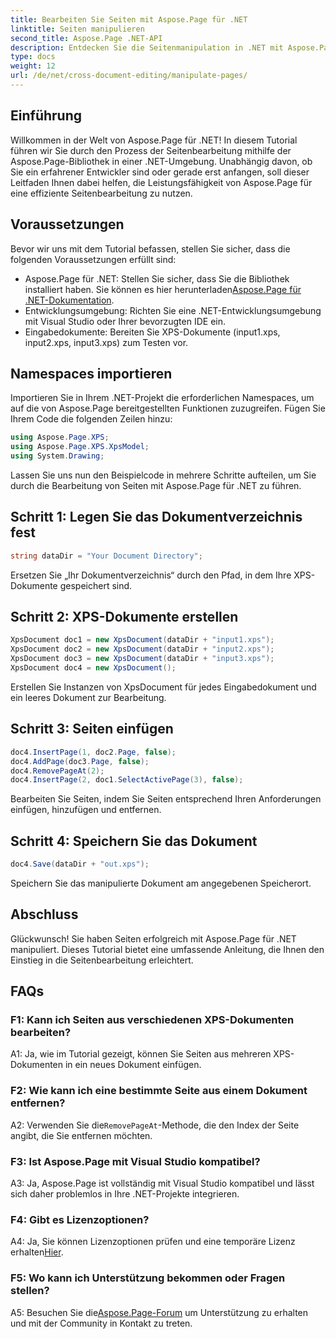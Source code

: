 ```yaml
---
title: Bearbeiten Sie Seiten mit Aspose.Page für .NET
linktitle: Seiten manipulieren
second_title: Aspose.Page .NET-API
description: Entdecken Sie die Seitenmanipulation in .NET mit Aspose.Page, einer leistungsstarken Bibliothek für die Verarbeitung von XPS-Dokumenten. Befolgen Sie unsere Schritt-für-Schritt-Anleitung für effiziente Ergebnisse.
type: docs
weight: 12
url: /de/net/cross-document-editing/manipulate-pages/
---
```

## Einführung

Willkommen in der Welt von Aspose.Page für .NET! In diesem Tutorial führen wir Sie durch den Prozess der Seitenbearbeitung mithilfe der Aspose.Page-Bibliothek in einer .NET-Umgebung. Unabhängig davon, ob Sie ein erfahrener Entwickler sind oder gerade erst anfangen, soll dieser Leitfaden Ihnen dabei helfen, die Leistungsfähigkeit von Aspose.Page für eine effiziente Seitenbearbeitung zu nutzen.

## Voraussetzungen

Bevor wir uns mit dem Tutorial befassen, stellen Sie sicher, dass die folgenden Voraussetzungen erfüllt sind:

-  Aspose.Page für .NET: Stellen Sie sicher, dass Sie die Bibliothek installiert haben. Sie können es hier herunterladen[Aspose.Page für .NET-Dokumentation](https://reference.aspose.com/page/net/).
- Entwicklungsumgebung: Richten Sie eine .NET-Entwicklungsumgebung mit Visual Studio oder Ihrer bevorzugten IDE ein.
- Eingabedokumente: Bereiten Sie XPS-Dokumente (input1.xps, input2.xps, input3.xps) zum Testen vor.

## Namespaces importieren

Importieren Sie in Ihrem .NET-Projekt die erforderlichen Namespaces, um auf die von Aspose.Page bereitgestellten Funktionen zuzugreifen. Fügen Sie Ihrem Code die folgenden Zeilen hinzu:

```csharp
using Aspose.Page.XPS;
using Aspose.Page.XPS.XpsModel;
using System.Drawing;
```

Lassen Sie uns nun den Beispielcode in mehrere Schritte aufteilen, um Sie durch die Bearbeitung von Seiten mit Aspose.Page für .NET zu führen.

## Schritt 1: Legen Sie das Dokumentverzeichnis fest

```csharp
string dataDir = "Your Document Directory";
```

Ersetzen Sie „Ihr Dokumentverzeichnis“ durch den Pfad, in dem Ihre XPS-Dokumente gespeichert sind.

## Schritt 2: XPS-Dokumente erstellen

```csharp
XpsDocument doc1 = new XpsDocument(dataDir + "input1.xps");
XpsDocument doc2 = new XpsDocument(dataDir + "input2.xps");
XpsDocument doc3 = new XpsDocument(dataDir + "input3.xps");
XpsDocument doc4 = new XpsDocument();
```

Erstellen Sie Instanzen von XpsDocument für jedes Eingabedokument und ein leeres Dokument zur Bearbeitung.

## Schritt 3: Seiten einfügen

```csharp
doc4.InsertPage(1, doc2.Page, false);
doc4.AddPage(doc3.Page, false);
doc4.RemovePageAt(2);
doc4.InsertPage(2, doc1.SelectActivePage(3), false);
```

Bearbeiten Sie Seiten, indem Sie Seiten entsprechend Ihren Anforderungen einfügen, hinzufügen und entfernen.

## Schritt 4: Speichern Sie das Dokument

```csharp
doc4.Save(dataDir + "out.xps");
```

Speichern Sie das manipulierte Dokument am angegebenen Speicherort.

## Abschluss

Glückwunsch! Sie haben Seiten erfolgreich mit Aspose.Page für .NET manipuliert. Dieses Tutorial bietet eine umfassende Anleitung, die Ihnen den Einstieg in die Seitenbearbeitung erleichtert.

## FAQs

### F1: Kann ich Seiten aus verschiedenen XPS-Dokumenten bearbeiten?

A1: Ja, wie im Tutorial gezeigt, können Sie Seiten aus mehreren XPS-Dokumenten in ein neues Dokument einfügen.

### F2: Wie kann ich eine bestimmte Seite aus einem Dokument entfernen?

 A2: Verwenden Sie die`RemovePageAt`-Methode, die den Index der Seite angibt, die Sie entfernen möchten.

### F3: Ist Aspose.Page mit Visual Studio kompatibel?

A3: Ja, Aspose.Page ist vollständig mit Visual Studio kompatibel und lässt sich daher problemlos in Ihre .NET-Projekte integrieren.

### F4: Gibt es Lizenzoptionen?

 A4: Ja, Sie können Lizenzoptionen prüfen und eine temporäre Lizenz erhalten[Hier](https://purchase.aspose.com/temporary-license/).

### F5: Wo kann ich Unterstützung bekommen oder Fragen stellen?

 A5: Besuchen Sie die[Aspose.Page-Forum](https://forum.aspose.com/c/page/39) um Unterstützung zu erhalten und mit der Community in Kontakt zu treten.